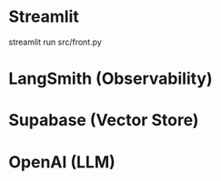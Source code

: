 # Streamlit
streamlit run src/front.py

# LangSmith (Observability)
# Supabase (Vector Store)
# OpenAI (LLM)